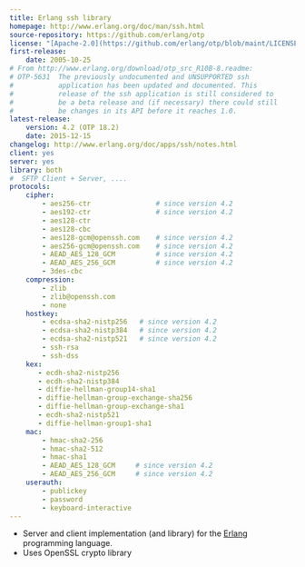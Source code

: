 ```yaml
---
title: Erlang ssh library
homepage: http://www.erlang.org/doc/man/ssh.html
source-repository: https://github.com/erlang/otp
license: "[Apache-2.0](https://github.com/erlang/otp/blob/maint/LICENSE.txt)"
first-release:
    date: 2005-10-25
# From http://www.erlang.org/download/otp_src_R10B-8.readme: 
# OTP-5631  The previously undocumented and UNSUPPORTED ssh
#	        application has been updated and documented. This
#	        release of the ssh application is still considered to
#	        be a beta release and (if necessary) there could still
#	        be changes in its API before it reaches 1.0.
latest-release:
    version: 4.2 (OTP 18.2)
    date: 2015-12-15
changelog: http://www.erlang.org/doc/apps/ssh/notes.html
client: yes
server: yes
library: both
#  SFTP Client + Server, ....
protocols:
    cipher:
        - aes256-ctr                # since version 4.2
        - aes192-ctr                # since version 4.2
        - aes128-ctr
        - aes128-cbc
        - aes128-gcm@openssh.com    # since version 4.2
        - aes256-gcm@openssh.com    # since version 4.2
        - AEAD_AES_128_GCM          # since version 4.2
        - AEAD_AES_256_GCM          # since version 4.2
        - 3des-cbc
    compression:
        - zlib
        - zlib@openssh.com
        - none
    hostkey:
        - ecdsa-sha2-nistp256   # since version 4.2
        - ecdsa-sha2-nistp384   # since version 4.2
        - ecdsa-sha2-nistp521   # since version 4.2
        - ssh-rsa
        - ssh-dss
    kex:
       - ecdh-sha2-nistp256
       - ecdh-sha2-nistp384
       - diffie-hellman-group14-sha1
       - diffie-hellman-group-exchange-sha256
       - diffie-hellman-group-exchange-sha1
       - ecdh-sha2-nistp521
       - diffie-hellman-group1-sha1
    mac:
        - hmac-sha2-256
        - hmac-sha2-512
        - hmac-sha1
        - AEAD_AES_128_GCM     # since version 4.2
        - AEAD_AES_256_GCM     # since version 4.2
    userauth:
        - publickey
        - password
        - keyboard-interactive
---
```

* Server and client implementation (and library) for the 
  [Erlang](http://www.erlang.org/) programming language.
* Uses OpenSSL crypto library
